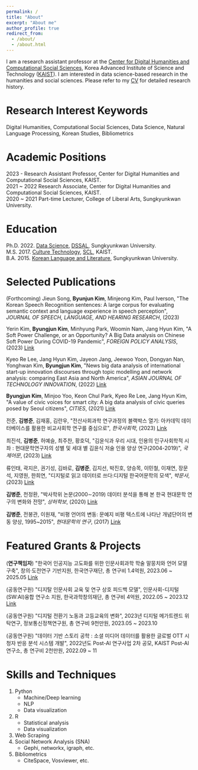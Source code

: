 ```yaml
---
permalink: /
title: "About"
excerpt: "About me"
author_profile: true
redirect_from: 
  - /about/
  - /about.html
---
```


I am a research assistant professor at the <a href="https://dhcss.kaist.ac.kr/" target="_blank">Center for Digital Humanities and Computational Social Sciences</a>, Korea Advanced Institute of Science and Technology (<a href="https://www.kaist.ac.kr/en/" target="_blank">KAIST</a>). I am interested in data science-based research in the humanities and social sciences. Please refer to my <a href="http://byungjunkim.github.io/files/ByungjunKim_CV.pdf" target="_blank">CV</a> for detailed research history.

Research Interest Keywords
======
Digital Humanities, Computational Social Sciences, Data Science, Natural Language Processing, Korean Studies, Bibliometrics

Academic Positions
======
2023 -  Research Assistant Professor, Center for Digital Humanities and Computational Social Sciences, KAIST.  
2021 ~ 2022 Research Associate, Center for Digital Humanities and Computational Social Sciences, KAIST.  
2020 ~ 2021 Part-time Lecturer, College of Liberal Arts, Sungkyunkwan University.

Education
======
<i class="fas fa-fw fa-graduation-cap"></i> Ph.D. 2022. <a href="http://is.skku.edu/" target="_blank">Data Science</a>, <a href="https://sites.google.com/g.skku.edu/dssal" target="_blank">DSSAL</a>, Sungkyunkwan University.  
<i class="fas fa-fw fa-graduation-cap"></i> M.S. 2017. <a href="https://ct.kaist.ac.kr/" target="_blank">Culture Technology</a>, <a href="https://sociology.kaist.ac.kr/" target="_blank">SCL</a>, KAIST.  
<i class="fas fa-fw fa-graduation-cap"></i> B.A. 2015. <a href="https://skb.skku.edu/korean" target="_blank">Korean Language and Literature</a>, Sungkyunkwan University.

Selected Publications
======
(Forthcoming) Jieun Song, **Byunjun Kim**, Minjeong Kim, Paul Iverson, "The Korean Speech Recognition sentences: A large corpus for evaluating semantic context and language experience in speech perception", *JOURNAL OF SPEECH, LANGUAGE, AND HEARING RESEARCH*, (2023)

Yerin Kim, **Byungjun Kim**, Minhyung Park, Woomin Nam, Jang Hyun Kim, "A Soft Power Challenge, or an Opportunity? A Big Data analysis on Chinese Soft Power During COVID-19 Pandemic", *FOREIGN POLICY ANALYSIS*, (2023) <a href=" https://doi.org/10.1093/fpa/orad011" target="_blank">Link</a>

Kyeo Re Lee, Jang Hyun Kim, Jayeon Jang, Jeewoo Yoon, Dongyan Nan, Yonghwan Kim, **Byungjun Kim**, "News big data analysis of international start-up innovation discourses through topic modelling and network analysis: comparing East Asia and North America", *ASIAN JOURNAL OF TECHNOLOGY INNOVATION*, (2022) <a href="https://doi.org/10.1080/19761597.2022.2134154" target="_blank">Link</a>

**Byungjun Kim**, Minjoo Yoo, Keon Chul Park, Kyeo Re Lee, Jang Hyun Kim, "A value of civic voices for smart city: A big data analysis of civic queries posed by Seoul citizens", *CITIES*, (2021) <a href="https://doi.org/10.1016/j.cities.2020.102941" target="_blank">Link</a>

전준, **김병준**, 김재홍, 김란우, "전산사회과학 연구과정의 블랙박스 열기: 아카데믹 데이터베이스를 활용한 비교사회학 연구를 중심으로", *한국사회학*, (2023) <a href="https://www.kci.go.kr/kciportal/ci/sereArticleSearch/ciSereArtiView.kci?sereArticleSearchBean.artiId=ART002967055" target="_blank">Link</a>

최진석, **김병준**, 허예슬, 최주찬, 황호덕, "김윤식과 우리 시대, 인용의 인구사회학적 시좌 : 현대문학연구자의 성별 및 세대 별 김윤식 저술 인용 양상 연구(2004-2019)", *국제어문*, (2023) <a href="https://doi.org/10.31147/IALL.96.12" target="_blank">Link</a>

류인태, 곽지은, 권기성, 김바로, **김병준**, 김지선, 박진호, 양승목, 이민철, 이재연, 장문석, 지영원, 한희연, "디지털로 읽고 데이터로 쓰다:디지털 한국어문학의 모색", *박문사*, (2023) <a href="http://www.riss.kr/link?id=M16738481" target="_blank">Link</a>

**김병준**, 천정환, "박사학위 논문(2000∼2019) 데이터 분석을 통해 본 한국 현대문학 연구의 변화와 전망", *상허학보*, (2020) <a href="https://www.kci.go.kr/kciportal/ci/sereArticleSearch/ciSereArtiView.kci?sereArticleSearchBean.artiId=ART002647202" target="_blank">Link</a>

**김병준**, 전봉관, 이원재, "비평 언어의 변동: 문예지 비평 텍스트에 나타난 개념단어의 변동 양상, 1995~2015", *현대문학의 연구*, (2017) <a href="https://www.kci.go.kr/kciportal/ci/sereArticleSearch/ciSereArtiView.kci?sereArticleSearchBean.artiId=ART002201115" target="_blank">Link</a>

Featured Grants & Projects
======
(**연구책임자**) "한국어 인공지능 고도화를 위한 인문사회과학 학술 말뭉치와 언어 모델 구축", 창의·도전연구 기반지원, 한국연구재단, 총 연구비 1.4억원, 2023.06 ~ 2025.05 <a href="https://www.nrf.re.kr/biz/info/info/view?menu_no=378&biz_no=415" target="_blank">Link</a>

(공동연구원) "디지탈 인문사회 교육 및 연구 상호 피드백 모델", 인문사회-디지털(SW:AI)융합 연구소 지원, 한국과학창의재단, 총 연구비 4억원, 2022.05 ~ 2023.12 <a href="https://www.kofac.re.kr/brd/board/386/L/menu/270?brdType=R&thisPage=1&bbIdx=37304" target="_blank">Link</a>

(공동연구원) "디지털 전환기 노동과 고등교육의 변화", 2023년 디지털 메가트렌드 위탁연구, 정보통신정책연구원, 총 연구비 9천만원, 2023.05 ~ 2023.10

(공동연구원) "데이터 기반 스토리 공학 : 소셜 미디어 데이터를 활용한 글로벌 OTT 시청자 반응 분석 시스템 개발", 2022년도 Post-AI 연구사업 2차 공모, KAIST Post-AI 연구소, 총 연구비 2천만원, 2022.09 ~ 11

Skills and Techniques
======
1. Python
   * Machine/Deep learning
   * NLP
   * Data visualization
2. R
   * Statistical analysis
   * Data visualization
3. Web Scraping
4. Social Network Analysis (SNA)
   * Gephi, networkx, igraph, etc.
5. Bibliometrics
   * CiteSpace, Vosviewer, etc.